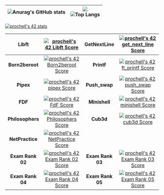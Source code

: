 | ![Anurag's GitHub stats](https://github-readme-stats.vercel.app/api?username=Nike2406)  | ![](https://komarev.com/ghpvc/?username=Nike2406) <br> ![Top Langs](https://github-readme-stats.vercel.app/api/top-langs/?username=Nike2406&layout=compact&hide=Objective-C,Roff,Makefile&langs_count=6) |
| ------------ | ------------ |


[![prochell's 42 stats](https://badge42.vercel.app/api/v2/cl3srn7rj004509l83g8l8udq/stats?cursusId=21&coalitionId=104)](https://github.com/JaeSeoKim/badge42)


| **Libft** | [![prochell's 42 Libft Score](https://badge42.vercel.app/api/v2/cl3srn7rj004509l83g8l8udq/project/2157819)](https://github.com/JaeSeoKim/badge42) | **GetNextLine** | [![prochell's 42 get_next_line Score](https://badge42.vercel.app/api/v2/cl3srn7rj004509l83g8l8udq/project/2171568)](https://github.com/JaeSeoKim/badge42) |
| :------------: | :------------: | :------------: | :------------: |
| **Born2beroot** | [![prochell's 42 Born2beroot Score](https://badge42.vercel.app/api/v2/cl3srn7rj004509l83g8l8udq/project/2177937)](https://github.com/JaeSeoKim/badge42) | **Printf** | [![prochell's 42 ft_printf Score](https://badge42.vercel.app/api/v2/cl3srn7rj004509l83g8l8udq/project/2172078)](https://github.com/JaeSeoKim/badge42) |
| **Pipex** | [![prochell's 42 pipex Score](https://badge42.vercel.app/api/v2/cl3srn7rj004509l83g8l8udq/project/2246863)](https://github.com/JaeSeoKim/badge42) | **Push_swap** | [![prochell's 42 push_swap Score](https://badge42.vercel.app/api/v2/cl3srn7rj004509l83g8l8udq/project/2246864)](https://github.com/JaeSeoKim/badge42) |
| **FDF** | [![prochell's 42 FdF Score](https://badge42.vercel.app/api/v2/cl3srn7rj004509l83g8l8udq/project/2299713)](https://github.com/JaeSeoKim/badge42) | **Minishell** | [![prochell's 42 minishell Score](https://badge42.vercel.app/api/v2/cl3srn7rj004509l83g8l8udq/project/2301191)](https://github.com/JaeSeoKim/badge42) |
| **Philosophers** | [![prochell's 42 Philosophers Score](https://badge42.vercel.app/api/v2/cl3srn7rj004509l83g8l8udq/project/2301190)](https://github.com/JaeSeoKim/badge42) | **Cub3d** | [![prochell's 42 cub3d Score](https://badge42.vercel.app/api/v2/cl3srn7rj004509l83g8l8udq/project/2413541)](https://github.com/JaeSeoKim/badge42) |
| **NetPractice** | [![prochell's 42 NetPractice Score](https://badge42.vercel.app/api/v2/cl3srn7rj004509l83g8l8udq/project/2413544)](https://github.com/JaeSeoKim/badge42) |
| **Exam Rank 02** | [![prochell's 42 Exam Rank 02 Score](https://badge42.vercel.app/api/v2/cl3srn7rj004509l83g8l8udq/project/2204863)](https://github.com/JaeSeoKim/badge42) | **Exam Rank 03** | [![prochell's 42 Exam Rank 03 Score](https://badge42.vercel.app/api/v2/cl3srn7rj004509l83g8l8udq/project/2378668)](https://github.com/JaeSeoKim/badge42) |
| **Exam Rank 04** | [![prochell's 42 Exam Rank 04 Score](https://badge42.vercel.app/api/v2/cl3srn7rj004509l83g8l8udq/project/2437154)](https://github.com/JaeSeoKim/badge42) | **Exam Rank 05** | [![prochell's 42 Exam Rank 05 Score](https://badge42.vercel.app/api/v2/cl3srn7rj004509l83g8l8udq/project/2563109)](https://github.com/JaeSeoKim/badge42) |